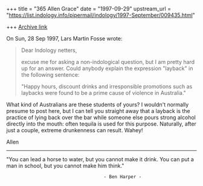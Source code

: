 +++
title = "365 Allen Grace"
date = "1997-09-29"
upstream_url = "https://list.indology.info/pipermail/indology/1997-September/009435.html"

+++
[Archive link](https://list.indology.info/pipermail/indology/1997-September/009435.html)

On Sun, 28 Sep 1997, Lars Martin Fosse wrote:

> Dear Indology netters,
>
> excuse me for asking a non-indological question, but I am pretty hard up for
> an answer. Could anybody explain the expression "layback" in the following
> sentence:
>
> "Happy hours, discount drinks and irresponsible promotions such as laybacks
> were found to be a prime cause of violence in Australia."
>

What kind of Australians are these students of yours? I wouldn't normally
presume to post here, but I can tell you straight away that a layback is
the practice of lying back over the bar while someone else pours strong
alcohol directly into the mouth: often tequila is used for this purpose.
Naturally, after just a couple, extreme drunkenness can result. Wahey!

Allen


 -------------------------------------------------------------
"You can lead a horse to water, but you cannot make it drink.
You can put a man in school, but you cannot make him think."

                                        - Ben Harper -



